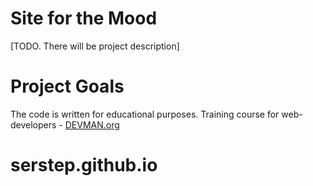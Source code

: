 # Site for the Mood

[TODO. There will be project description]

# Project Goals

The code is written for educational purposes. Training course for web-developers - [DEVMAN.org](https://devman.org)
# serstep.github.io
